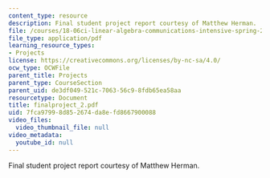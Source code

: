 ```yaml
---
content_type: resource
description: Final student project report courtesy of Matthew Herman.
file: /courses/18-06ci-linear-algebra-communications-intensive-spring-2004/7fca97998d852674da8efd8667900088_finalproject_2.pdf
file_type: application/pdf
learning_resource_types:
- Projects
license: https://creativecommons.org/licenses/by-nc-sa/4.0/
ocw_type: OCWFile
parent_title: Projects
parent_type: CourseSection
parent_uid: de3df049-521c-7063-56c9-8fdb65ea58aa
resourcetype: Document
title: finalproject_2.pdf
uid: 7fca9799-8d85-2674-da8e-fd8667900088
video_files:
  video_thumbnail_file: null
video_metadata:
  youtube_id: null
---
```

Final student project report courtesy of Matthew Herman.